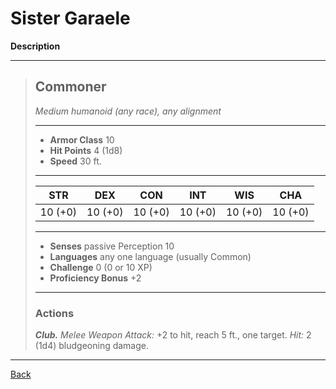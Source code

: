 # Sister Garaele

**Description**
___
>## Commoner
>*Medium humanoid (any race), any alignment*
>___
>- **Armor Class** 10
>- **Hit Points** 4 (1d8)
>- **Speed** 30 ft.
>___
>|STR|DEX|CON|INT|WIS|CHA|
>|:---:|:---:|:---:|:---:|:---:|:---:|
>|10 (+0)|10 (+0)|10 (+0)|10 (+0)|10 (+0)|10 (+0)|
>___
>- **Senses** passive Perception 10
>- **Languages** any one language (usually Common)
>- **Challenge** 0 (0 or 10 XP)
>- **Proficiency Bonus** +2
>___
>### Actions
>***Club.*** *Melee Weapon Attack:* +2 to hit, reach 5 ft., one target. *Hit:* 2 (1d4) bludgeoning damage.

---
[Back](./npcs.md)